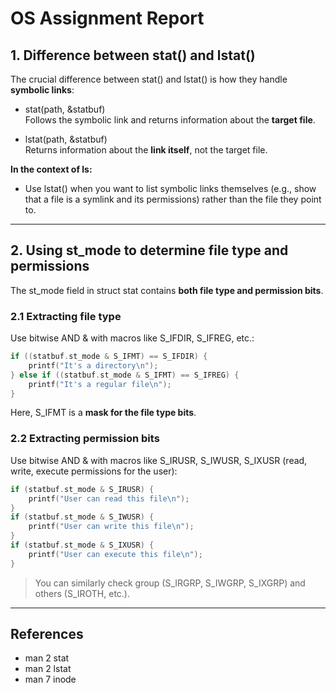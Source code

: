 # OS Assignment Report

## 1. Difference between stat() and lstat()

The crucial difference between stat() and lstat() is how they handle **symbolic links**:

- stat(path, &statbuf)  
  Follows the symbolic link and returns information about the **target file**.
  
- lstat(path, &statbuf)  
  Returns information about the **link itself**, not the target file.

**In the context of ls:**  
- Use lstat() when you want to list symbolic links themselves (e.g., show that a file is a symlink and its permissions) rather than the file they point to.

---

## 2. Using st_mode to determine file type and permissions

The st_mode field in struct stat contains **both file type and permission bits**.

### 2.1 Extracting file type

Use bitwise AND & with macros like S_IFDIR, S_IFREG, etc.:

```c
if ((statbuf.st_mode & S_IFMT) == S_IFDIR) {
    printf("It's a directory\n");
} else if ((statbuf.st_mode & S_IFMT) == S_IFREG) {
    printf("It's a regular file\n");
}
```

Here, S_IFMT is a **mask for the file type bits**.

### 2.2 Extracting permission bits

Use bitwise AND & with macros like S_IRUSR, S_IWUSR, S_IXUSR (read, write, execute permissions for the user):

```c
if (statbuf.st_mode & S_IRUSR) {
    printf("User can read this file\n");
}
if (statbuf.st_mode & S_IWUSR) {
    printf("User can write this file\n");
}
if (statbuf.st_mode & S_IXUSR) {
    printf("User can execute this file\n");
}
```

> You can similarly check group (S_IRGRP, S_IWGRP, S_IXGRP) and others (S_IROTH, etc.).

---

## References

- man 2 stat
- man 2 lstat
- man 7 inode

